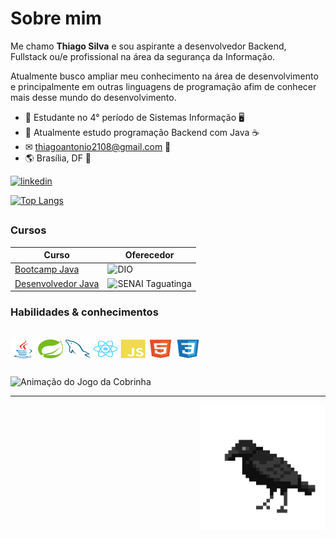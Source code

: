 # Sobre mim 

Me chamo **Thiago Silva** e sou aspirante a desenvolvedor Backend, Fullstack ou/e profissional na área da segurança da Informação.

Atualmente busco ampliar meu conhecimento na área de desenvolvimento e principalmente em outras linguagens de programação afim de conhecer mais desse mundo do desenvolvimento. 

- 🚀 Estudante no 4° período de Sistemas Informação 🖥
- 👾 Atualmente estudo programação Backend com Java ☕
- ✉ thiagoantonio2108@gmail.com 📧
- 🌎 Brasília, DF 📍

[![linkedin](https://img.shields.io/badge/linkedin-0A66C2?style=for-the-badge&logo=linkedin&logoColor=white)](https://www.linkedin.com/in/thiago-silva-50a3ab204/)


[![Top Langs](https://github-readme-stats.vercel.app/api/top-langs/?username=crowventh&layout=donut&langs_count=10&hide=Hack&theme=dark&custom_title=Linguagens%20mais%20utilizadas%20por%20mim)](https://github.com/crowventh/github-readme-stats)

##

### Cursos

| Curso             | Oferecedor  |
|-------------------|-------------|
| [Bootcamp Java](https://digitalinnovation.one/)| ![DIO](https://img.shields.io/badge/Digital_Innovation_One-DIO-green)|
| [Desenvolvedor Java](https://www.sistemafibra.org.br/senai/174-inovatech/1580-desenvolvedor-java)| ![SENAI Taguatinga](https://img.shields.io/badge/SENAI-Taguatinga-blue)|


### Habilidades & conhecimentos


<div style="display: inline_block"><br>
  <img align="center" alt="Java" height="30" width="40" src="https://raw.githubusercontent.com/devicons/devicon/master/icons/java/java-original.svg">
  <img align="center" alt="Spring Boot" height="30" width="40" src="https://raw.githubusercontent.com/devicons/devicon/master/icons/spring/spring-original.svg">
  <img align="center" alt="MySQL" height="30" width="40" src="https://raw.githubusercontent.com/devicons/devicon/master/icons/mysql/mysql-original.svg">
  <img align="center" alt="React" height="30" width="40" src="https://raw.githubusercontent.com/devicons/devicon/master/icons/react/react-original.svg">
  <img align="center" alt="JavaScript" height="30" width="40" src="https://raw.githubusercontent.com/devicons/devicon/master/icons/javascript/javascript-plain.svg">
  <img align="center" alt="HTML5" height="30" width="40" src="https://raw.githubusercontent.com/devicons/devicon/master/icons/html5/html5-original.svg">
  <img align="center" alt="CSS3" height="30" width="40" src="https://raw.githubusercontent.com/devicons/devicon/master/icons/css3/css3-original.svg">  
</div>

##
![Animação do Jogo da Cobrinha](https://Crowventh.github.io/github-contribution-grid-snake2.svg)

---

<div style="text-align: right;">
  <img src="https://github.com/crowvenTh/crowvenTh/blob/main/crow.gif" alt="Corvo saudoso" width="200" height="200">
</div>
